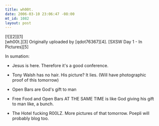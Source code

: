 ```yaml
--- 
title: wh00t.
date: 2006-03-10 23:06:47 -08:00
mt_id: 1082
layout: post
---
```

<div class='PostIcon' markdown='1'>[![][2]][1]</div>
[wh00t.][3]
Originally uploaded by [qdot76367][4].
[SXSW Day 1 - In Pictures][5]  

In sumation:  

* Jesus is here. Therefore it's a good conference.  
* Tony Walsh has no hair. His picture? It lies. (Will have photographic proof of this tomorrow)  
* Open Bars are God's gift to man  
* Free Food and Open Bars AT THE SAME TIME is like God giving his gift to man like, a bunch.  
* The Hotel fucking R00LZ. More pictures of that tomorrow. Poepli will probably blog too.

   [1]: http://static.flickr.com/46/110726653_371cf588c1_m.jpg
   [2]: http://www.flickr.com/photos/80226255@N00/110726653/ (photo sharing)
   [3]: http://www.flickr.com/photos/80226255@N00/110726653/
   [4]: http://www.flickr.com/people/80226255@N00/
   [5]: http://www.flickr.com/photos/80226255@N00/sets/72057594079450575/

